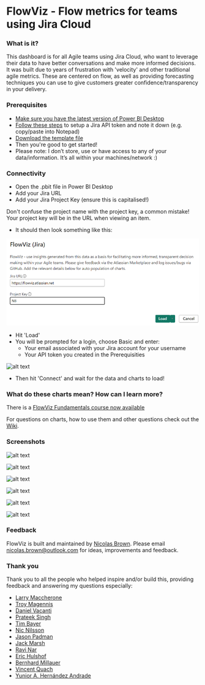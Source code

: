 # FlowViz - Flow metrics for teams using Jira Cloud
### What is it?
This dashboard is for all Agile teams using Jira Cloud, who want to leverage their data to have better conversations and make more informed decisions. It was built due to years of frustration with 'velocity' and other traditional agile metrics. These are centered on flow, as well as providing forecasting techniques you can use to give customers greater confidence/transparency in your delivery.

### Prerequisites
* [Make sure you have the latest version of Power BI Desktop](https://aka.ms/pbiSingleInstaller)
* [Follow these steps](https://support.atlassian.com/atlassian-account/docs/manage-api-tokens-for-your-atlassian-account/) to setup a Jira API token and note it down (e.g. copy/paste into Notepad)
* [Download the template file](https://github.com/nbrown02/FlowViz-Jira/raw/main/FlowViz%20(Jira).pbit)
* Then you're good to get started!
* Please note: I don’t store, use or have access to any of your data/information. It’s all within your machines/network :)

### Connectivity
* Open the .pbit file in Power BI Desktop
* Add your Jira URL 
* Add your Jira Project Key (ensure this is capitalised!)

Don't confuse the project name with the project key, a common mistake! Your project key will be in the URL when viewing an item.

* It should then look something like this:
  
![alt text](https://raw.githubusercontent.com/nbrown02/FlowViz-Jira/main/Screenshots/Login1.PNG)

* Hit 'Load' 
* You will be prompted for a login, choose Basic and enter:
  - Your email associated with your Jira account for your username
  - Your API token you created in the Prerequisities

![alt text](https://raw.githubusercontent.com/nbrown02/FlowViz-Jira/main/Screenshots/Login2.png)

* Then hit 'Connect' and wait for the data and charts to load!

### What do these charts mean? How can I learn more?
There is a [FlowViz Fundamentals course now available](https://flowviz.thinkific.com/courses/fundamentals) 

For questions on charts, how to use them and other questions check out the [Wiki](https://github.com/nbrown02/FlowViz-Jira/wiki).

### Screenshots
![alt text](https://raw.githubusercontent.com/nbrown02/FlowViz-Jira/main/Screenshots/FlowViz%20Page%201.png)

![alt text](https://raw.githubusercontent.com/nbrown02/FlowViz-Jira/main/Screenshots/FlowViz%20Page%202.png)

![alt text](https://raw.githubusercontent.com/nbrown02/FlowViz-Jira/main/Screenshots/FlowViz%20Page%203.png)

![alt text](https://raw.githubusercontent.com/nbrown02/FlowViz-Jira/main/Screenshots/FlowViz%20Page%204.png)

![alt text](https://raw.githubusercontent.com/nbrown02/FlowViz-Jira/main/Screenshots/FlowViz%20Page%205.png)

![alt text](https://raw.githubusercontent.com/nbrown02/FlowViz-Jira/main/Screenshots/FlowViz%20Page%206.png)

### Feedback
FlowViz is built and maintained by [Nicolas Brown](https://www.nicolasbrown.co.uk/). Please email nicolas.brown@outlook.com for ideas, improvements and feedback.

### Thank you

Thank you to all the people who helped inspire and/or build this, providing feedback and answering my questions especially:
* [Larry Maccherone](https://twitter.com/LMaccherone)
* [Troy Magennis](https://twitter.com/t_magennis)
* [Daniel Vacanti](https://twitter.com/danvacanti)
* [Prateek Singh](https://twitter.com/singhpr)
* [Tim Bayer](https://www.linkedin.com/in/tim-bayer-4ab28783/)
* [Nic Nilsson](https://www.linkedin.com/in/nicholas-nilsson-6b601225/)
* [Jason Padman](https://www.linkedin.com/in/jasonpadman)
* [Jack Marsh](https://www.linkedin.com/in/jack-marsh-1a1aa564)
* [Ravi Nar](https://www.linkedin.com/in/ravinar)
* [Eric Hulshof](https://www.linkedin.com/in/eric-hulshof-485a0868/)
* [Bernhard Millauer](https://github.com/SeriousM)
* [Vincent Quach](https://www.linkedin.com/in/vincentquach)
* [Yunior A. Hernández Andrade](https://www.linkedin.com/in/yuniorhdez)
